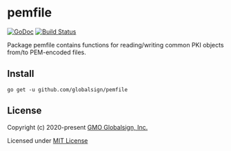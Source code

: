 # pemfile

[![GoDoc](https://godoc.org/github.com/globalsign/pemfile?status.svg)](https://godoc.org/github.com/globalsign/pemfile)
[![Build Status](https://travis-ci.org/globalsign/pemfile.svg?branch=master)](https://travis-ci.org/globalsign/pemfile)

Package pemfile contains functions for reading/writing common PKI objects
from/to PEM-encoded files.

## Install

    go get -u github.com/globalsign/pemfile

## License

Copyright (c) 2020-present [GMO Globalsign, Inc.](https://github.com/globalsign)

Licensed under [MIT License](./LICENSE)
